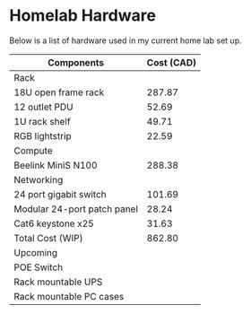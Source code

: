 # Homelab Hardware

Below is a list of hardware used in my current home lab set up.

| Components                  | Cost (CAD) |
|-----------------------------|------------|
| Rack     |      |
| 18U open frame rack         | 287.87     |
| 12 outlet PDU               | 52.69      |
| 1U rack shelf               | 49.71      |
| RGB lightstrip              | 22.59      |
| Compute     |      |
| Beelink MiniS N100          | 288.38     |
| Networking     |      |
| 24 port gigabit switch      | 101.69     |
| Modular 24-port patch panel | 28.24      |
| Cat6 keystone x25           | 31.63      |
| Total Cost (WIP)            | 862.80     |
| Upcoming | |
| POE Switch | |
| Rack mountable UPS | |
| Rack mountable PC cases | |
